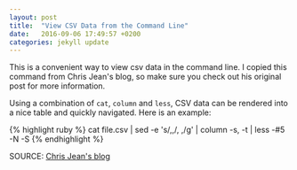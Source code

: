 ```yaml
---
layout: post
title:  "View CSV Data from the Command Line"
date:   2016-09-06 17:49:57 +0200
categories: jekyll update
---
```

This is a convenient way to view csv data in the command line. I copied this command from Chris Jean's blog, so make sure you check out his original post for more information.

Using a combination of `cat`, `column` and `less`, CSV data can be rendered into a nice table and quickly navigated. Here is an example:

{% highlight ruby %} cat file.csv | sed -e 's/,,/, ,/g' | column -s, -t | less -#5 -N -S {% endhighlight %}

SOURCE: [Chris Jean's blog][cjblog]

[cjblog]: https://chrisjean.com/view-csv-data-from-the-command-line/

